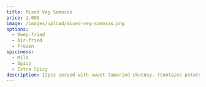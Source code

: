 ```yaml
---
title: Mixed Veg Samosas
price: 2,000
image: /images/upload/mixed-veg-samosas.png
options:
  - Deep-fried
  - Air-fried
  - Frozen
spiciness:
  - Mild
  - Spicy
  - Extra Spicy
description: 12pcs served with sweet tamarind chutney. (Contains potato, carrots, & peas)
---
```

